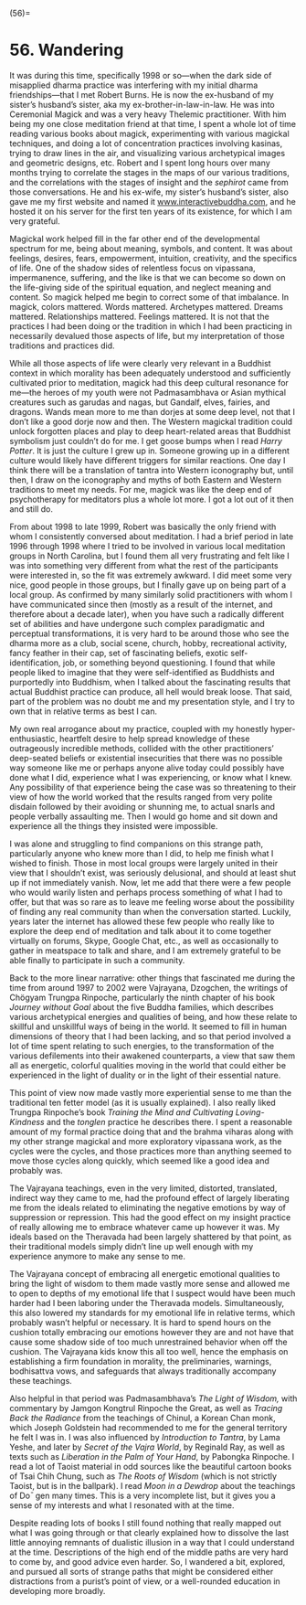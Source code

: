 

(56)=

# 56. Wandering



It was during this time, specifically 1998 or so—when the dark side of misapplied dharma practice was interfering with my initial dharma friendships—that I met Robert Burns. He is now the ex-husband of my sister’s husband’s sister, aka my ex-brother-in-law-in-law. He was into Ceremonial Magick and was a very heavy Thelemic practitioner. With him being my one close meditation friend at that time, I spent a whole lot of time reading various books about magick, experimenting with various magickal techniques, and doing a lot of concentration practices involving kasinas, trying to draw lines in the air, and visualizing various archetypical images and geometric designs, etc. Robert and I spent long hours over many months trying to correlate the stages in the maps of our various traditions, and the correlations with the stages of insight and the *sephirot* came from those conversations. He and his ex-wife, my sister’s husband’s sister, also gave me my first website and named it www.interactivebuddha.com, and he hosted it on his server for the first ten years of its existence, for which I am very grateful.

Magickal work helped fill in the far other end of the developmental spectrum for me, being about meaning, symbols, and content. It was about feelings, desires, fears, empowerment, intuition, creativity, and the specifics of life. One of the shadow sides of relentless focus on vipassana, impermanence, suffering, and the like is that we can become so down on the life-giving side of the spiritual equation, and neglect meaning and content. So magick helped me begin to correct some of that imbalance. In magick, colors mattered. Words mattered. Archetypes mattered. Dreams mattered. Relationships mattered. Feelings mattered. It is not that the practices I had been doing or the tradition in which I had been practicing in necessarily devalued those aspects of life, but my interpretation of those traditions and practices did.

While all those aspects of life were clearly very relevant in a Buddhist context in which morality has been adequately understood and sufficiently cultivated prior to meditation, magick had this deep cultural resonance for me—the heroes of my youth were not Padmasambhava or Asian mythical creatures such as garudas and nagas, but Gandalf, elves, fairies, and dragons. Wands mean more to me than dorjes at some deep level, not that I don’t like a good dorje now and then. The Western magickal tradition could unlock forgotten places and play to deep heart-related areas that Buddhist symbolism just couldn’t do for me. I get goose bumps when I read *Harry Potter*. It is just the culture I grew up in. Someone growing up in a different culture would likely have different triggers for similar reactions. One day I think there will be a translation of tantra into Western iconography but, until then, I draw on the iconography and myths of both Eastern and Western traditions to meet my needs. For me, magick was like the deep end of psychotherapy for meditators plus a whole lot more. I got a lot out of it then and still do.

From about 1998 to late 1999, Robert was basically the only friend with whom I consistently conversed about meditation. I had a brief period in late 1996 through 1998 where I tried to be involved in various local meditation groups in North Carolina, but I found them all very frustrating and felt like I was into something very different from what the rest of the participants were interested in, so the fit was extremely awkward. I did meet some very nice, good people in those groups, but I finally gave up on being part of a local group. As confirmed by many similarly solid practitioners with whom I have communicated since then (mostly as a result of the internet, and therefore about a decade later), when you have such a radically different set of abilities and have undergone such complex paradigmatic and perceptual transformations, it is very hard to be around those who see the dharma more as a club, social scene, church, hobby, recreational activity, fancy feather in their cap, set of fascinating beliefs, exotic self-identification, job, or something beyond questioning. I found that while people liked to imagine that they were self-identified as Buddhists and purportedly into Buddhism, when I talked about the fascinating results that actual Buddhist practice can produce, all hell would break loose. That said, part of the problem was no doubt me and my presentation style, and I try to own that in relative terms as best I can.

My own real arrogance about my practice, coupled with my honestly hyper-enthusiastic, heartfelt desire to help spread knowledge of these outrageously incredible methods, collided with the other practitioners’ deep-seated beliefs or existential insecurities that there was no possible way someone like me or perhaps anyone alive today could possibly have done what I did, experience what I was experiencing, or know what I knew. Any possibility of that experience being the case was so threatening to their view of how the world worked that the results ranged from very polite disdain followed by their avoiding or shunning me, to actual snarls and people verbally assaulting me. Then I would go home and sit down and experience all the things they insisted were impossible.

I was alone and struggling to find companions on this strange path, particularly anyone who knew more than I did, to help me finish what I wished to finish. Those in most local groups were largely united in their view that I shouldn’t exist, was seriously delusional, and should at least shut up if not immediately vanish. Now, let me add that there were a few people who would warily listen and perhaps process something of what I had to offer, but that was so rare as to leave me feeling worse about the possibility of finding any real community than when the conversation started. Luckily, years later the internet has allowed these few people who really like to explore the deep end of meditation and talk about it to come together virtually on forums, Skype, Google Chat, etc., as well as occasionally to gather in meatspace to talk and share, and I am extremely grateful to be able finally to participate in such a community.

Back to the more linear narrative: other things that fascinated me during the time from around 1997 to 2002 were Vajrayana, Dzogchen, the writings of Chögyam Trungpa Rinpoche, particularly the ninth chapter of his book *Journey without Goal* about the five Buddha families, which describes various archetypical energies and qualities of being, and how these relate to skillful and unskillful ways of being in the world. It seemed to fill in human dimensions of theory that I had been lacking, and so that period involved a lot of time spent relating to such energies, to the transformation of the various defilements into their awakened counterparts, a view that saw them all as energetic, colorful qualities moving in the world that could either be experienced in the light of duality or in the light of their essential nature.

This point of view now made vastly more experiential sense to me than the traditional ten fetter model (as it is usually explained). I also really liked Trungpa Rinpoche’s book *Training the Mind and Cultivating Loving-Kindness* and the *tonglen* practice he describes there. I spent a reasonable amount of my formal practice doing that and the brahma viharas along with my other strange magickal and more exploratory vipassana work, as the cycles were the cycles, and those practices more than anything seemed to move those cycles along quickly, which seemed like a good idea and probably was.

The Vajrayana teachings, even in the very limited, distorted, translated, indirect way they came to me, had the profound effect of largely liberating me from the ideals related to eliminating the negative emotions by way of suppression or repression. This had the good effect on my insight practice of really allowing me to embrace whatever came up however it was. My ideals based on the Theravada had been largely shattered by that point, as their traditional models simply didn’t line up well enough with my experience anymore to make any sense to me.

The Vajrayana concept of embracing all energetic emotional qualities to bring the light of wisdom to them made vastly more sense and allowed me to open to depths of my emotional life that I suspect would have been much harder had I been laboring under the Theravada models. Simultaneously, this also lowered my standards for my emotional life in relative terms, which probably wasn’t helpful or necessary. It is hard to spend hours on the cushion totally embracing our emotions however they are and not have that cause some shadow side of too much unrestrained behavior when off the cushion. The Vajrayana kids know this all too well, hence the emphasis on establishing a firm foundation in morality, the preliminaries, warnings, bodhisattva vows, and safeguards that always traditionally accompany these teachings.

Also helpful in that period was Padmasambhava’s *The Light of Wisdom,* with commentary by Jamgon Kongtrul Rinpoche the Great, as well as *Tracing Back the Radiance* from the teachings of Chinul, a Korean Chan monk, which Joseph Goldstein had recommended to me for the general territory he felt I was in. I was also influenced by *Introduction to Tantra*, by Lama Yeshe, and later by *Secret of the Vajra World*, by Reginald Ray, as well as texts such as *Liberation in the Palm of Your Hand*, by Pabongka Rinpoche. I read a lot of Taoist material in odd sources like the beautiful cartoon books of Tsai Chih Chung, such as *The Roots of Wisdom* (which is not strictly Taoist, but is in the ballpark). I read *Moon in a Dewdrop* about the teachings of Doˉ gen many times. This is a very incomplete list, but it gives you a sense of my interests and what I resonated with at the time.

Despite reading lots of books I still found nothing that really mapped out what I was going through or that clearly explained how to dissolve the last little annoying remnants of dualistic illusion in a way that I could understand at the time. Descriptions of the high end of the middle paths are very hard to come by, and good advice even harder. So, I wandered a bit, explored, and pursued all sorts of strange paths that might be considered either distractions from a purist’s point of view, or a well-rounded education in developing more broadly.